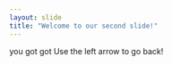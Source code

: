 ```yaml
---
layout: slide
title: "Welcome to our second slide!"
---
```

you got got
Use the left arrow to go back!